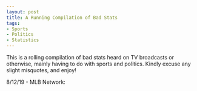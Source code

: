 ```yaml
---
layout: post
title: A Running Compilation of Bad Stats
tags:
- Sports
- Politics
- Statistics
---
```


This is a rolling compilation of bad stats heard on TV broadcasts or otherwise, mainly having to do with sports and politics. Kindly excuse any slight misquotes, and enjoy!

8/12/19 - MLB Network: 